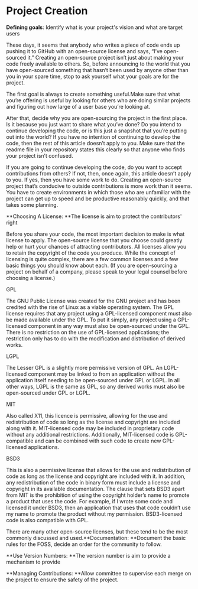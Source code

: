 # Project Creation

**Defining goals**: Identify what is your project's vision and what are target users

These days, it seems that anybody who writes a piece of code ends up pushing it to GitHub with an open-source license and says, “I’ve open-sourced it.” Creating an open-source project isn’t just about making your code freely available to others. So, before announcing to the world that you have open-sourced something that hasn’t been used by anyone other than you in your spare time, stop to ask yourself what your goals are for the project.

The first goal is always to create something useful.Make sure that what you’re offering is useful by looking for others who are doing similar projects and figuring out how large of a user base you’re looking at.

After that, decide why you are open-sourcing the project in the first place. Is it because you just want to share what you’ve done? Do you intend to continue developing the code, or is this just a snapshot that you’re putting out into the world? If you have no intention of continuing to develop the code, then the rest of this article doesn’t apply to you. Make sure that the readme file in your repository states this clearly so that anyone who finds your project isn’t confused.

If you are going to continue developing the code, do you want to accept contributions from others? If not, then, once again, this article doesn’t apply to you. If yes, then you have some work to do. Creating an open-source project that’s conducive to outside contributions is more work than it seems. You have to create environments in which those who are unfamiliar with the project can get up to speed and be productive reasonably quickly, and that takes some planning.

**Choosing A License: **The license is aim to protect the contributors' right

Before you share your code, the most important decision to make is what license to apply. The open-source license that you choose could greatly help or hurt your chances of attracting contributors. All licenses allow you to retain the copyright of the code you produce. While the concept of licensing is quite complex, there are a few common licenses and a few basic things you should know about each. \(If you are open-sourcing a project on behalf of a company, please speak to your legal counsel before choosing a license.\)

GPL

The GNU Public License was created for the GNU project and has been credited with the rise of Linux as a viable operating system. The GPL license requires that any project using a GPL-licensed component must also be made available under the GPL. To put it simply, any project using a GPL-licensed component in any way must also be open-sourced under the GPL. There is no restriction on the use of GPL-licensed applications; the restriction only has to do with the modification and distribution of derived works.

LGPL

The Lesser GPL is a slightly more permissive version of GPL. An LGPL-licensed component may be linked to from an application without the application itself needing to be open-sourced under GPL or LGPL. In all other ways, LGPL is the same as GPL, so any derived works must also be open-sourced under GPL or LGPL.

MIT

Also called X11, this licence is permissive, allowing for the use and redistribution of code so long as the license and copyright are included along with it. MIT-licensed code may be included in proprietary code without any additional restrictions. Additionally, MIT-licensed code is GPL-compatible and can be combined with such code to create new GPL-licensed applications.

BSD3

This is also a permissive license that allows for the use and redistribution of code as long as the license and copyright are included with it. In addition, any redistribution of the code in binary form must include a license and copyright in its available documentation. The clause that sets BSD3 apart from MIT is the prohibition of using the copyright holder’s name to promote a product that uses the code. For example, if I wrote some code and licensed it under BSD3, then an application that uses that code couldn’t use my name to promote the product without my permission. BSD3-licensed code is also compatible with GPL.

There are many other open-source licenses, but these tend to be the most commonly discussed and used.**Documentation: **Document the basic rules for the FOSS, decide an order for the community to follow.

**Use Version Numbers: **The version number is aim to provide a mechanism to provide

**Managing Contributions: **Allow committee to supervise each merge on the project to ensure the safety of the project.

